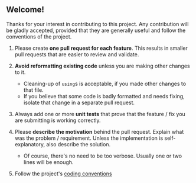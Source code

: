 
## Welcome!

Thanks for your interest in contributing to this project. Any contribution will
be gladly accepted, provided that they are generally useful and follow the
conventions of the project.

1. Please create **one pull request for each feature**. This results in smaller pull requests that are easier to review and validate.

1. **Avoid reformatting existing code** unless you are making other changes to it.  
   - Cleaning-up of `using`s is acceptable, if you made other changes to that file.
   - If you believe that some code is badly formatted and needs fixing, isolate that change in a separate pull request.

1. Always add one or more **unit tests** that prove that the feature / fix you are submitting is working correctly.

1. Please **describe the motivation** behind the pull request. Explain what was the problem / requirement. Unless the implementation is self-explanatory, also describe the solution.
   * Of course, there's no need to be too verbose. Usually one or two lines will be enough.

1. Follow the project's [coding conventions](CONTRIBUTING.md#coding-style)